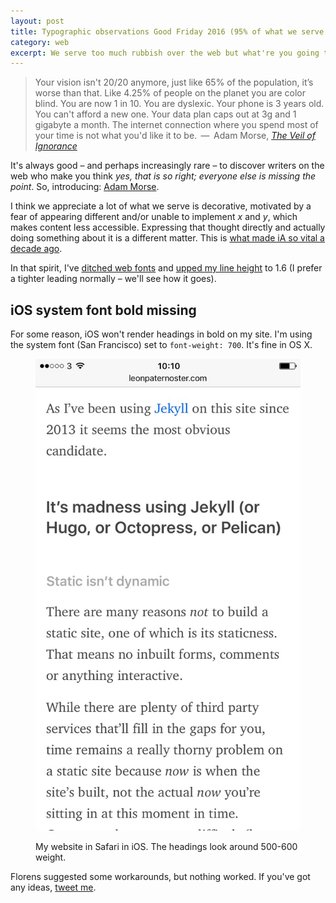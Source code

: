 ```yaml
---
layout: post
title: Typographic observations Good Friday 2016 (95% of what we serve is pointless)
category: web
excerpt: We serve too much rubbish over the web but what're you going to do about it? Adam Morse has the answers.
---
```


> Your vision isn't 20/20 anymore, just like 65% of the population, it’s worse than that. Like 4.25% of people on the planet you are color blind. You are now 1 in 10. You are dyslexic. Your phone is 3 years old. You can't afford a new one. Your data plan caps out at 3g and 1 gigabyte a month. The internet connection where you spend most of your time is not what you'd like it to be. &thinsp;&#8212;&thinsp; Adam Morse, <cite>[The Veil of Ignorance](http://mrmrs.io/writing/2016/03/23/the-veil-of-ignorance/)</cite>

It's always good &#8211; and perhaps increasingly rare &#8211; to discover writers on the web who make you think <i>yes, that is so right; everyone else is missing the  point</i>. So, introducing: [Adam Morse](http://mrmrs.io/writing/).

I think we appreciate a lot of what we serve is decorative, motivated by a fear of appearing different and/or unable to implement _x_ and _y_, which makes content less accessible. Expressing that thought directly and actually doing something about it is a different matter. This is [what made iA so vital a decade ago](https://ia.net/know-how/the-web-is-all-about-typography-period).

In that spirit, I've [ditched web fonts](http://mrmrs.io/writing/2016/03/17/webfonts/) and [upped my line height](http://mrmrs.io/writing/2015/06/07/line-height/) to 1.6 (I prefer a tighter leading normally &#8211; we'll see how it goes).

## iOS system font bold missing

For some reason, iOS won't render headings in bold on my site. I'm using the system font (San Francisco) set to `font-weight: 700`. It's fine in OS X.

<figure>

<img src="/images/san-francisco.jpg" alt="Screenshot of my website">

<figcaption class="figcaption"><p>My website in Safari in iOS. The headings look around 500-600 weight.</p></figcaption>

</figure>

Florens suggested some workarounds, but nothing worked. If you've got any ideas, [tweet me](https://twitter.com/leonpaternoster).
